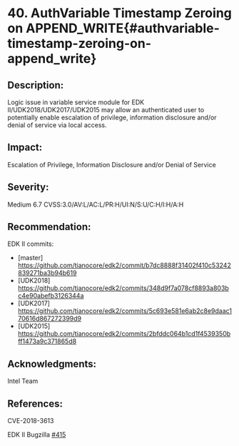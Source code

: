 <!--- @file
  Security Advisory for issue "AuthVariable Timestamp Zeroing on APPEND_WRITE"
  Copyright (c) 2019, Intel Corporation. All rights reserved.<BR>

  Redistribution and use in source (original document form) and 'compiled'
  forms (converted to PDF, epub, HTML and other formats) with or without
  modification, are permitted provided that the following conditions are met:

  1) Redistributions of source code (original document form) must retain the
     above copyright notice, this list of conditions and the following
     disclaimer as the first lines of this file unmodified.

  2) Redistributions in compiled form (transformed to other DTDs, converted to
     PDF, epub, HTML and other formats) must reproduce the above copyright
     notice, this list of conditions and the following disclaimer in the
     documentation and/or other materials provided with the distribution.

  THIS DOCUMENTATION IS PROVIDED BY TIANOCORE PROJECT "AS IS" AND ANY EXPRESS OR
  IMPLIED WARRANTIES, INCLUDING, BUT NOT LIMITED TO, THE IMPLIED WARRANTIES OF
  MERCHANTABILITY AND FITNESS FOR A PARTICULAR PURPOSE ARE DISCLAIMED. IN NO
  EVENT SHALL TIANOCORE PROJECT  BE LIABLE FOR ANY DIRECT, INDIRECT, INCIDENTAL,
  SPECIAL, EXEMPLARY, OR CONSEQUENTIAL DAMAGES (INCLUDING, BUT NOT LIMITED TO,
  PROCUREMENT OF SUBSTITUTE GOODS OR SERVICES; LOSS OF USE, DATA, OR PROFITS;
  OR BUSINESS INTERRUPTION) HOWEVER CAUSED AND ON ANY THEORY OF LIABILITY,
  WHETHER IN CONTRACT, STRICT LIABILITY, OR TORT (INCLUDING NEGLIGENCE OR
  OTHERWISE) ARISING IN ANY WAY OUT OF THE USE OF THIS DOCUMENTATION, EVEN IF
  ADVISED OF THE POSSIBILITY OF SUCH DAMAGE.

-->

# 40. AuthVariable Timestamp Zeroing on APPEND_WRITE{#authvariable-timestamp-zeroing-on-append_write}

## Description:

Logic issue in variable service module for EDK II/UDK2018/UDK2017/UDK2015 may allow an authenticated user to potentially
enable escalation of privilege, information disclosure and/or denial of service via local access. 

## Impact:

Escalation of Privilege, Information Disclosure and/or Denial of Service

## Severity:
Medium 6.7 CVSS:3.0/AV:L/AC:L/PR:H/UI:N/S:U/C:H/I:H/A:H
## Recommendation:

EDK II commits:

- [master] https://github.com/tianocore/edk2/commit/b7dc8888f31402f410c53242839271ba3b94b619
- [UDK2018] https://github.com/tianocore/edk2/commits/348d9f7a078cf8893a803bc4e90abefb3126344a
- [UDK2017] https://github.com/tianocore/edk2/commits/5c693e581e6ab2c8e9daac170616d867272399d9
- [UDK2015] https://github.com/tianocore/edk2/commits/2bfddc064b1cd1f4539350bff1473a9c371865d8

## Acknowledgments:

Intel Team


## References:
CVE-2018-3613

EDK II Bugzilla [#415](https://bugzilla.tianocore.org/show_bug.cgi?id=415)

